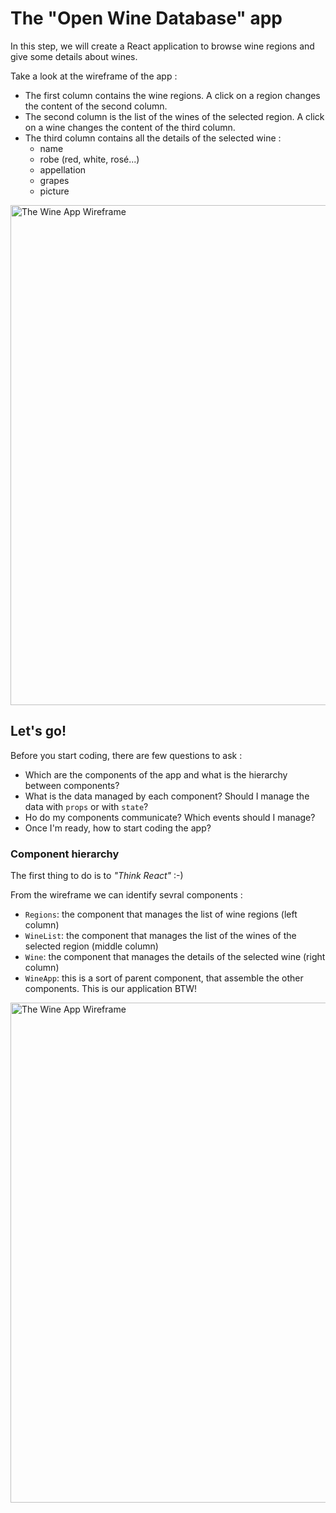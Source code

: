# The "Open Wine Database" app

In this step, we will create a React application to browse wine regions and give some details about wines.

Take a look at the wireframe of the app :

* The first column contains the wine regions. A click on a region changes the content of the second column.
* The second column is the list of the wines of the selected region. A click on a wine changes the content of the third column.
* The third column contains all the details of the selected wine :
  * name
  * robe (red, white, rosé...)
  * appellation
  * grapes
  * picture

<img src='https://github.com/react-bootcamp/react-101/raw/master/instructions/img/wine-app-mockup.png' width='800' alt='The Wine App Wireframe'>

## Let's go!

Before you start coding, there are few questions to ask :

* Which are the components of the app and what is the hierarchy between components?
* What is the data managed by each component? Should I manage the data with `props` or with `state`?
* Ho do my components communicate? Which events should I manage?
* Once I'm ready, how to start coding the app?

### Component hierarchy

The first thing to do is to *"Think React"* :-)

From the wireframe we can identify sevral components :

* `Regions`: the component that manages the list of wine regions (left column)
* `WineList`: the component that manages the list of the wines of the selected region (middle column)
* `Wine`: the component that manages the details of the selected wine (right column)
* `WineApp`: this is a sort of parent component, that assemble the other components. This is our application BTW!

<img src='https://github.com/react-bootcamp/react-101/raw/master/instructions/img/wine-app-mockup-components.png' width='800' alt='The Wine App Wireframe'>
